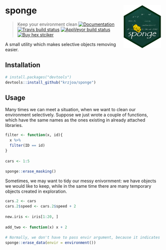 
<!-- README.md is generated from README.Rmd. Please edit that file -->

# sponge <img src='man/figures/logo.png' align="right" height="139" />

> Keep your environment clean <!-- badges: start -->
> [![Documentation](https://img.shields.io/badge/documentation-sponge-orange.svg?colorB=E91E63)](http://krzjoa.github.io/sponge/)
> [![Travis build
> status](https://travis-ci.org/krzjoa/sponge.svg?branch=master)](https://travis-ci.org/krzjoa/sponge)
> [![AppVeyor build
> status](https://ci.appveyor.com/api/projects/status/github/krzjoa/sponge?branch=master&svg=true)](https://ci.appveyor.com/project/krzjoa/sponge)
> [![Buy hex
> stciker](https://img.shields.io/badge/buy%20hex-sponge-green)](https://www.redbubble.com/people/krzjoa/works/44569100-sponge-r-package-hex?asc=u&kind=sticker&p=sticker&size=small)
> <!-- badges: end -->

A small utility which makes selective objects removing easier.

## Installation

``` r
# install.packages("devtools")
devtools::install_github("krzjoa/sponge")
```

## Usage

Many times we can meet a situation, when we want to clean our
environment selectively. Suppose we just wrote a couple of functions,
which have the same names as the ones existing in already attached
libraries.

``` r
filter <- function(x, id){
  x %>% 
  filter(ID == id)
}

cars <- 1:5

sponge::erase_masking()
```

Sometimes, we may want to tidy our messy enivornment: we have objects we
would like to keep, while in the same time there are many temporary
objects created in exploration.

``` r
cars.2 <- cars
cars.2$speed <- cars.2$speed + 2

new.iris <- iris[1:20, ]

add_two <- function(x) x + 2

# Normally, we don't have to pass envir argument, because it indicates global environment by default
sponge::erase_data(envir = environment())
```
